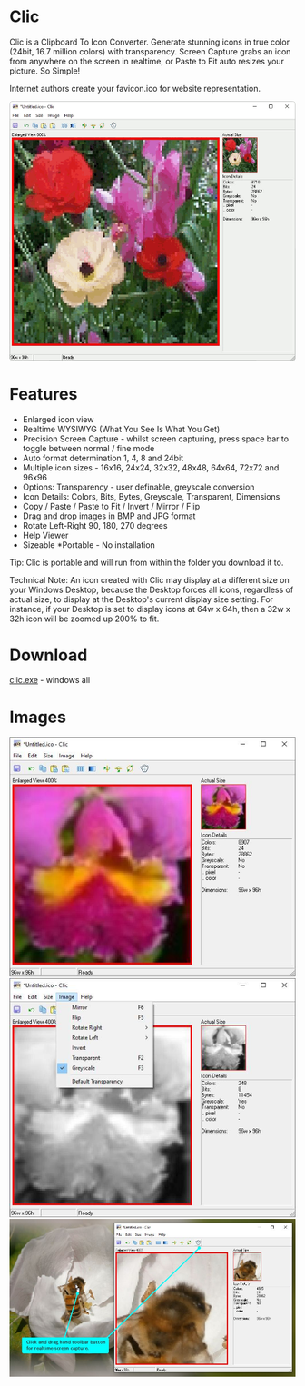 # Clic
Clic is a Clipboard To Icon Converter.  Generate stunning icons in true color (24bit, 16.7 million colors) with transparency. Screen Capture grabs an icon from anywhere on the screen in realtime, or Paste to Fit auto resizes your picture. So Simple!

Internet authors create your favicon.ico for website representation.

<img src="images/clic-animated.gif">

# Features
* Enlarged icon view
* Realtime WYSIWYG (What You See Is What You Get)
* Precision Screen Capture - whilst screen capturing, press space bar to toggle between normal / fine mode
* Auto format determination 1, 4, 8 and 24bit
* Multiple icon sizes - 16x16, 24x24, 32x32, 48x48, 64x64, 72x72 and 96x96
* Options: Transparency - user definable, greyscale conversion
* Icon Details: Colors, Bits, Bytes, Greyscale, Transparent, Dimensions
* Copy / Paste / Paste to Fit / Invert / Mirror / Flip
* Drag and drop images in BMP and JPG format
* Rotate Left-Right 90, 180, 270 degrees
* Help Viewer
* Sizeable
*Portable - No installation

Tip: Clic is portable and will run from within the folder you download it to.

Technical Note:
An icon created with Clic may display at a different size on your Windows Desktop, because the Desktop forces all icons, regardless of actual size, to display at the Desktop's current display size setting.  For instance, if your Desktop is set to display icons at 64w x 64h, then a 32w x 32h icon will be zoomed up 200% to fit.

# Download
<a href="src/clic.exe">clic.exe</a> - windows all

# Images
<img src="images/clic-screenshot.jpg">

<img src="images/clic-screenshot2.jpg">

<img src="images/clic-screenshot3.jpg">
